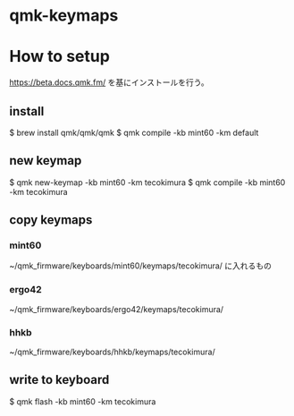 # qmk-keymaps



# How to setup
https://beta.docs.qmk.fm/
を基にインストールを行う。

## install
$ brew install qmk/qmk/qmk
$ qmk compile -kb mint60 -km default

## new keymap
$ qmk new-keymap -kb mint60 -km tecokimura
$ qmk compile -kb mint60 -km tecokimura

## copy keymaps
### mint60
~/qmk_firmware/keyboards/mint60/keymaps/tecokimura/
に入れるもの

### ergo42
~/qmk_firmware/keyboards/ergo42/keymaps/tecokimura/

### hhkb
~/qmk_firmware/keyboards/hhkb/keymaps/tecokimura/

## write to keyboard
$ qmk flash -kb mint60 -km tecokimura


